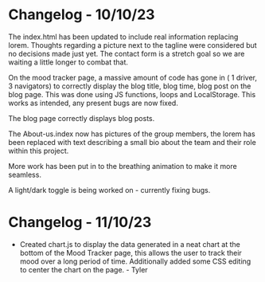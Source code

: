 # Changelog - 10/10/23

The index.html has been updated to include real information replacing lorem. Thoughts regarding a picture next to the tagline were considered
but no decisions made just yet. The contact form is a stretch goal so we are waiting a little longer to combat that.

On the mood tracker page, a massive amount of code has gone in ( 1 driver, 3 navigators) to correctly display the blog title, blog time, blog post on the blog page. This was done using JS functions, loops and LocalStorage. This works as intended, any present bugs are now fixed.

The blog page correctly displays blog posts.

The About-us.index now has pictures of the group members, the lorem has been replaced with text describing a small bio about the team and their
role within this project.

More work has been put in to the breathing animation to make it more seamless.

A light/dark toggle is being worked on - currently fixing bugs.

# Changelog - 11/10/23

- Created chart.js to display the data generated in a neat chart at the bottom of the Mood Tracker page, this allows the user to track their mood over a long period of time. Additionally added some CSS editing to center the chart on the page. - Tyler
